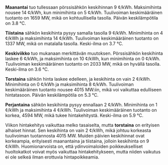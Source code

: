 **Maanantai** tuo tullessaan pörssisähkön keskihinnan 9 ¢/kWh. Maksimihinta nousee 14 ¢/kWh, kun minimihinta on 5 ¢/kWh. Tuulivoiman keskimääräinen tuotanto on 1659 MW, mikä on kohtuullisella tasolla. Päivän keskilämpötila on 3.8 °C.

**Tiistaina** sähkön keskihinta pysyy samalla tasolla 9 ¢/kWh. Minimihinta on 4 ¢/kWh ja maksimihinta 14 ¢/kWh. Tuulivoiman keskimääräinen tuotanto on 1337 MW, mikä on matalalla tasolla. Keski-ilma on 3.7 °C.

**Keskiviikko** tuo mukanaan merkittävän muutoksen. Pörssisähkön keskihinta laskee 6 ¢/kWh, ja maksimihinta on 10 ¢/kWh, kun minimihinta on 0 ¢/kWh. Tuulivoiman keskimääräinen tuotanto on 2033 MW, mikä on hyvällä tasolla. Keski-ilma on 3.6 °C.

**Torstaina** sähkön hinta laskee edelleen, ja keskihinta on vain 2 ¢/kWh. Minimihinta on 0 ¢/kWh ja maksimihinta 8 ¢/kWh. Tuulivoiman keskimääräinen tuotanto nousee 4015 MW:iin, mikä voi vaikuttaa edulliseen hintatasoon. Päivän keskilämpötila on 5.3 °C.

**Perjantaina** sähkön keskihinta pysyy ennallaan 2 ¢/kWh. Minimihinta on 1 ¢/kWh ja maksimihinta 4 ¢/kWh. Tuulivoiman keskimääräinen tuotanto on korkea, 4594 MW, mikä tukee hintakehitystä. Keski-ilma on 5.9 °C.

Viikon hintakehitys vaikuttaa melko tasaiselta, mutta **torstaina** on erityisen alhaiset hinnat. Sen keskihinta on vain 2 ¢/kWh, mikä johtuu korkeasta tuulivoiman tuotannosta 4015 MW. Muiden päivien keskihinnat ovat korkeampia, erityisesti maanantaina ja tiistaina, jolloin keskihinta on 9 ¢/kWh. Huomionarvoista on, että ydinvoimaloiden poikkeukselliset huoltokatkot voivat myös vaikuttaa hintakehitykseen, mutta niiden vaikutus ei ole selkeä ilman erottuvia hintapoikkeamia.